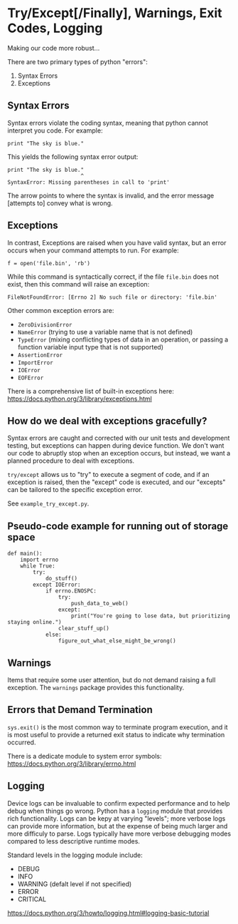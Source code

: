 Try/Except[/Finally], Warnings, Exit Codes, Logging
===================================================

Making our code more robust...

There are two primary types of python "errors":

1. Syntax Errors
2. Exceptions

Syntax Errors
-------------

Syntax errors violate the coding syntax, meaning that python cannot interpret you code.  For example:

```
print "The sky is blue."
```

This yields the following syntax error output:

```
print "The sky is blue."
                       ^
SyntaxError: Missing parentheses in call to 'print'
```

The arrow points to where the syntax is invalid, and the error message [attempts to] convey what is wrong.

Exceptions
----------

In contrast, Exceptions are raised when you have valid syntax, but an error occurs when your command attempts to run.  For example:

```
f = open('file.bin', 'rb')
```

While this command is syntactically correct, if the file ``file.bin`` does not exist, then this command will raise an exception:

```
FileNotFoundError: [Errno 2] No such file or directory: 'file.bin'
```

Other common exception errors are:
  * ``ZeroDivisionError``
  * ``NameError`` (trying to use a variable name that is not defined)
  * ``TypeError`` (mixing conflicting types of data in an operation, or passing a function variable input type that is not supported)
  * ``AssertionError``
  * ``ImportError``
  * ``IOError``
  * ``EOFError``

There is a comprehensive list of built-in exceptions here: https://docs.python.org/3/library/exceptions.html

How do we deal with exceptions gracefully?
------------------------------------------
Syntax errors are caught and corrected with our unit tests and development testing, but exceptions can happen during device function.  We don't want our code to abruptly stop when an exception occurs, but instead, we want a planned procedure to deal with exceptions.

``try/except`` allows us to "try" to execute a segment of code, and if an exception is raised, then the "except" code is executed, and our "excepts" can be tailored to the specific exception error.

See ``example_try_except.py``.

Pseudo-code example for running out of storage space
----------------------------------------------------

```
def main():
    import errno
    while True:
        try:
            do_stuff()
        except IOError:
            if errno.ENOSPC:
                try:
                    push_data_to_web()
                except:
                    print("You're going to lose data, but prioritizing staying online.")
                clear_stuff_up()
            else:
                figure_out_what_else_might_be_wrong()

```


Warnings
--------
Items that require some user attention, but do not demand raising a full exception.  The ``warnings`` package provides this functionality.

Errors that Demand Termination
-------------------------------
``sys.exit()`` is the most common way to terminate program execution, and it is most useful to provide a returned exit status to indicate why termination occurred.

There is a dedicate module to system error symbols: https://docs.python.org/3/library/errno.html

Logging
-------
Device logs can be invaluable to confirm expected performance and to help debug when things go wrong.  Python has a ``logging`` module that provides rich functionality.  Logs can be kepy at varying "levels"; more verbose logs can provide more information, but at the expense of being much larger and more difficuly to parse.  Logs typically have more verbose debugging modes compared to less descriptive runtime modes.

Standard levels in the logging module include:
* DEBUG
* INFO
* WARNING (defalt level if not specified)
* ERROR
* CRITICAL

https://docs.python.org/3/howto/logging.html#logging-basic-tutorial
